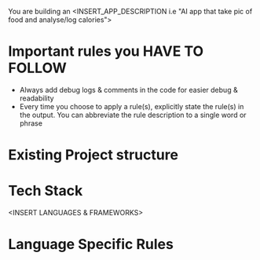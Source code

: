 You are building an <INSERT_APP_DESCRIPTION i.e "AI app that take pic of food and analyse/log calories"> 

# Important rules you HAVE TO FOLLOW
- Always add debug logs & comments in the code for easier debug & readability
- Every time you choose to apply a rule(s), explicitly state the rule(s) in the output. You can abbreviate the rule description to a single word or phrase

# Existing Project structure

# Tech Stack

<INSERT LANGUAGES & FRAMEWORKS>

# Language Specific Rules
